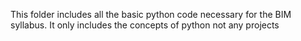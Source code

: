 This folder includes all the basic python code necessary for the BIM syllabus.
It only includes the concepts of python not any projects
